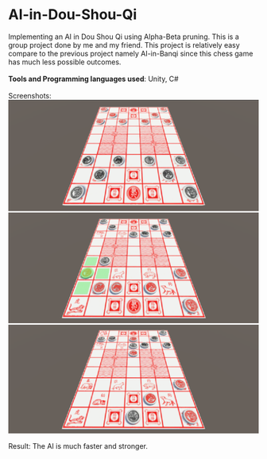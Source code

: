 # AI-in-Dou-Shou-Qi
Implementing an AI in Dou Shou Qi using Alpha-Beta pruning. This is a group project done by me and my friend.
This project is relatively easy compare to the previous project namely AI-in-Banqi since this chess game has much less possible outcomes.
<br><br>
__Tools and Programming languages used__: Unity, C#<br><br>
Screenshots: <br>
![sth](/images/1.PNG)<br>
![sth](/images/2.PNG)<br>
![sth](/images/3.PNG)<br>

Result: The AI is much faster and stronger.
